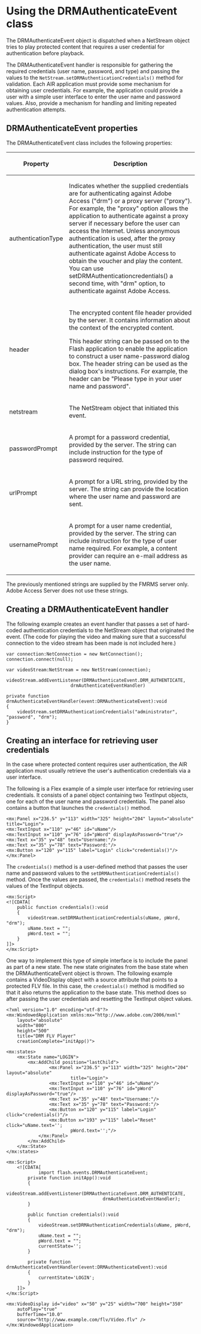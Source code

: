# Using the DRMAuthenticateEvent class

The DRMAuthenticateEvent object is dispatched when a NetStream object tries to
play protected content that requires a user credential for authentication before
playback.

The DRMAuthenticateEvent handler is responsible for gathering the required
credentials (user name, password, and type) and passing the values to the
`NetStream.setDRMAuthenticationCredentials()` method for validation. Each AIR
application must provide some mechanism for obtaining user credentials. For
example, the application could provide a user with a simple user interface to
enter the user name and password values. Also, provide a mechanism for handling
and limiting repeated authentication attempts.

## DRMAuthenticateEvent properties

The DRMAuthenticateEvent class includes the following properties:

<table>
<thead>
    <tr>
        <th><p>Property</p></th>
        <th><p>Description</p></th>
    </tr>
</thead>
<tbody>
    <tr>
        <td ><p>authenticationType</p></td>
        <td ><p>Indicates
        whether the supplied credentials are for authenticating against Adobe
        Access ("drm") or a proxy server ("proxy"). For example, the "proxy"
        option allows the application to authenticate against a proxy server if
        necessary before the user can access the Internet. Unless anonymous
        authentication is used, after the proxy authentication, the user must
        still authenticate against Adobe Access to obtain the voucher and play
        the content. You can use setDRMAuthenticationcredentials() a second
        time, with "drm" option, to authenticate against Adobe Access.</p></td>
    </tr>
    <tr>
        <td ><p>header</p></td>
        <td ><p>The encrypted
        content file header provided by the server. It contains information
        about the context of the encrypted content.</p>
        <p>This header string can be passed on to the Flash application to
        enable the application to construct a user name-password dialog box. The
        header string can be used as the dialog box's instructions. For example,
        the header can be "Please type in your user name and password".</p></td>
    </tr>
    <tr>
        <td ><p>netstream</p></td>
        <td ><p>The NetStream
        object that initiated this event.</p></td>
    </tr>
    <tr>
        <td ><p>passwordPrompt</p></td>
        <td ><p>A prompt for
        a password credential, provided by the server. The string can include
        instruction for the type of password required.</p></td>
    </tr>
    <tr>
        <td ><p>urlPrompt</p></td>
        <td ><p>A prompt for
        a URL string, provided by the server. The string can provide the
        location where the user name and password are sent.</p></td>
    </tr>
    <tr>
        <td ><p>usernamePrompt</p></td>
        <td ><p>A prompt for
        a user name credential, provided by the server. The string can include
        instruction for the type of user name required. For example, a content
        provider can require an e-mail address as the user name.</p></td>
    </tr>
</tbody>
</table>

The previously mentioned strings are supplied by the FMRMS server only. Adobe
Access Server does not use these strings.

## Creating a DRMAuthenticateEvent handler

The following example creates an event handler that passes a set of hard-coded
authentication credentials to the NetStream object that originated the event.
(The code for playing the video and making sure that a successful connection to
the video stream has been made is not included here.)

    var connection:NetConnection = new NetConnection();
    connection.connect(null);

    var videoStream:NetStream = new NetStream(connection);

    videoStream.addEventListener(DRMAuthenticateEvent.DRM_AUTHENTICATE,
                            drmAuthenticateEventHandler)

    private function drmAuthenticateEventHandler(event:DRMAuthenticateEvent):void
    {
    	videoStream.setDRMAuthenticationCredentials("administrator", "password", "drm");
    }

## Creating an interface for retrieving user credentials

In the case where protected content requires user authentication, the AIR
application must usually retrieve the user's authentication credentials via a
user interface.

The following is a Flex example of a simple user interface for retrieving user
credentials. It consists of a panel object containing two TextInput objects, one
for each of the user name and password credentials. The panel also contains a
button that launches the `credentials()` method.

    <mx:Panel x="236.5" y="113" width="325" height="204" layout="absolute" title="Login">
    <mx:TextInput x="110" y="46" id="uName"/>
    <mx:TextInput x="110" y="76" id="pWord" displayAsPassword="true"/>
    <mx:Text x="35" y="48" text="Username:"/>
    <mx:Text x="35" y="78" text="Password:"/>
    <mx:Button x="120" y="115" label="Login" click="credentials()"/>
    </mx:Panel>

The `credentials()` method is a user-defined method that passes the user name
and password values to the `setDRMAuthenticationCredentials()` method. Once the
values are passed, the `credentials()` method resets the values of the TextInput
objects.

    <mx:Script>
    <![CDATA[
        public function credentials():void
        {
            videoStream.setDRMAuthenticationCredentials(uName, pWord, "drm");
            uName.text = "";
            pWord.text = "";
        }
    ]]>
    </mx:Script>

One way to implement this type of simple interface is to include the panel as
part of a new state. The new state originates from the base state when the
DRMAuthenticateEvent object is thrown. The following example contains a
VideoDisplay object with a source attribute that points to a protected FLV file.
In this case, the `credentials()` method is modified so that it also returns the
application to the base state. This method does so after passing the user
credentials and resetting the TextInput object values.

    <?xml version="1.0" encoding="utf-8"?>
    <mx:WindowedApplication xmlns:mx="http://www.adobe.com/2006/mxml"
    	layout="absolute"
    	width="800"
    	height="500"
    	title="DRM FLV Player"
    	creationComplete="initApp()">

    <mx:states>
        <mx:State name="LOGIN">
            <mx:AddChild position="lastChild">
                    <mx:Panel x="236.5" y="113" width="325" height="204" layout="absolute"
                            title="Login">
                    <mx:TextInput x="110" y="46" id="uName"/>
                    <mx:TextInput x="110" y="76" id="pWord" displayAsPassword="true"/>
                    <mx:Text x="35" y="48" text="Username:"/>
                    <mx:Text x="35" y="78" text="Password:"/>
                    <mx:Button x="120" y="115" label="Login" click="credentials()"/>
                    <mx:Button x="193" y="115" label="Reset" click="uName.text='';
                            pWord.text='';"/>
                </mx:Panel>
            </mx:AddChild>
        </mx:State>
    </mx:states>

    <mx:Script>
        <![CDATA[
                import flash.events.DRMAuthenticateEvent;
            private function initApp():void
            {
                videoStream.addEventListener(DRMAuthenticateEvent.DRM_AUTHENTICATE,
                                        drmAuthenticateEventHandler);
            }

            public function credentials():void
            {
                videoStream.setDRMAuthenticationCredentials(uName, pWord, "drm");
                uName.text = "";
                pWord.text = "";
                currentState='';
            }

            private function drmAuthenticateEventHandler(event:DRMAuthenticateEvent):void
            {
                currentState='LOGIN';
            }
        ]]>
    </mx:Script>

    <mx:VideoDisplay id="video" x="50" y="25" width="700" height="350"
        autoPlay="true"
        bufferTime="10.0"
        source="http://www.example.com/flv/Video.flv" />
    </mx:WindowedApplication>
